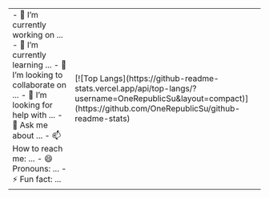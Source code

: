 


<html>
    <table style="margin-left: auto; margin-right: auto;">
        <tr>
            <td>
                <!--左侧内容-->
                - 🔭 I’m currently working on ...
- 🌱 I’m currently learning ...
- 👯 I’m looking to collaborate on ...
- 🤔 I’m looking for help with ...
- 💬 Ask me about ...
- 📫 How to reach me: ...
- 😄 Pronouns: ...
- ⚡ Fun fact: ...
            </td>
            <td>
                <!--右侧内容-->
                [![Top Langs](https://github-readme-stats.vercel.app/api/top-langs/?username=OneRepublicSu&layout=compact)](https://github.com/OneRepublicSu/github-readme-stats)
            </td>
        </tr>
    </table>
</html>




